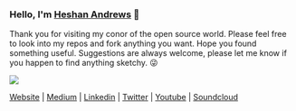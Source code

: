 ### Hello, I'm [Heshan Andrews](https://heshanandrews.codes) 👋

Thank you for visiting my conor of the open source world. Please feel free to look into my repos and fork anything you want. Hope you found something useful. Suggestions are always welcome, please let me know if you happen to find anything sketchy. 😜

[![](https://github-readme-stats.vercel.app/api?username=gravewalker666&hide_border=true&hide_title=true)](https://github.com/gravewalker666/github-readme-stats)

[Website](https://heshanandrews.codes) | [Medium](https://andrewsgravewalker.medium.com) | [Linkedin](https://linkedin.com/in/heshan-andrews) | [Twitter](https://twitter.com/AndrewsHeshan) | [Youtube](https://www.youtube.com/channel/UC_sFJoi1Wm08oBMKLWegmgQ) | [Soundcloud](https://www.youtube.com/channel/UC_sFJoi1Wm08oBMKLWegmgQ)
